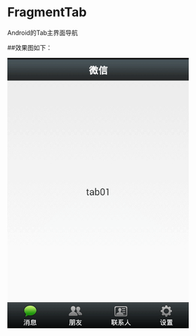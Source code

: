 # FragmentTab
Android的Tab主界面导航


##效果图如下：


![动态效果图](https://github.com/MishuaiNiou/FragmentTab/blob/master/gifs/FragmentTab.gif?raw=true)
